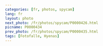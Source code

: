 ```yaml
---
categories: [fr, photos, spycam]
lang: fr
layout: photo
next_photo: /fr/photos/spycam/P0000426.html
picname: P0000434
prev_photo: /fr/photos/spycam/P0000435.html
tags: [Fotofalle, Hyenas]
---
```

